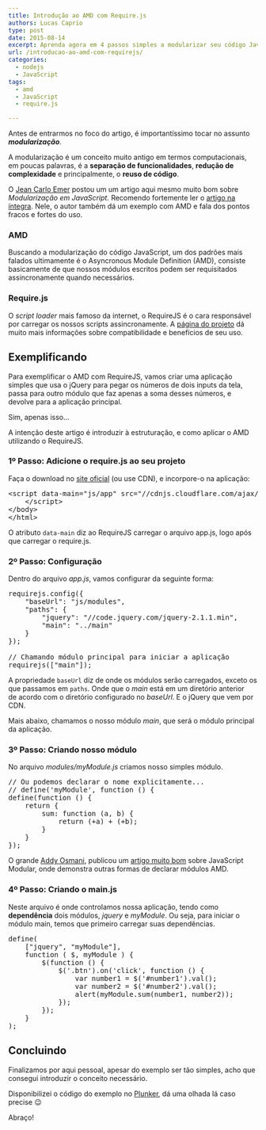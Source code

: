 ```yaml
---
title: Introdução ao AMD com Require.js
authors: Lucas Caprio
type: post
date: 2015-08-14
excerpt: Aprenda agora em 4 passos simples a modularizar seu código JavaScript utilizando a especificação AMD com RequireJS.
url: /introducao-ao-amd-com-requirejs/
categories:
  - nodejs
  - JavaScript
tags:
  - amd
  - JavaScript
  - require.js

---
```

Antes de entrarmos no foco do artigo, é importantíssimo tocar no assunto **_modularização_**.

A modularização é um conceito muito antigo em termos computacionais, em poucas palavras, é a **separação de funcionalidades**, **redução de complexidade** e principalmente, o **reuso de código**.

O <a href="http://jcemer.com/" target="_blank">Jean Carlo Emer</a> postou um um artigo aqui mesmo muito bom sobre _Modularização em JavaScript._ Recomendo fortemente ler o <a href="http://tableless.com.br/modularizacao-em-javascript/" target="_blank">artigo na íntegra</a>. Nele, o autor também dá um exemplo com AMD e fala dos pontos fracos e fortes do uso.

### AMD

Buscando a modularização do código JavaScript, um dos padrões mais falados ultimamente é o Asyncronous Module Definition (AMD), consiste basicamente de que nossos módulos escritos podem ser requisitados assincronamente quando necessários.

### Require.js

O _script loader_ mais famoso da internet, o RequireJS é o cara responsável por carregar os nossos scripts assincronamente. A <a href="http://requirejs.org/" target="_blank">página do projeto</a> dá muito mais informações sobre compatibilidade e benefícios de seu uso.

## Exemplificando

Para exemplificar o AMD com RequireJS, vamos criar uma aplicação simples que usa o jQuery para pegar os números de dois inputs da tela, passa para outro módulo que faz apenas a soma desses números, e devolve para a aplicação principal.

Sim, apenas isso&#8230;

A intenção deste artigo é introduzir à estruturação, e como aplicar o AMD utilizando o RequireJS.

### 1º Passo: Adicione o require.js ao seu projeto

Faça o download no <a href="http://requirejs.org/docs/download.html" target="_blank">site oficial</a> (ou use CDN), e incorpore-o na aplicação:

<pre class="lang-html">&lt;script data-main="js/app" src="//cdnjs.cloudflare.com/ajax/libs/require.js/2.1.20/require.min.js"&gt;
    &lt;/script&gt;
&lt;/body&gt;
&lt;/html&gt;
</pre>

O atributo `data-main` diz ao RequireJS carregar o arquivo app.js, logo após que carregar o require.js.

### 2º Passo: Configuração

Dentro do arquivo _app.js_, vamos configurar da seguinte forma:

<pre class="lang-javascript">requirejs.config({
    "baseUrl": "js/modules",
    "paths": {
        "jquery": "//code.jquery.com/jquery-2.1.1.min",
        "main": "../main"
    }
});

// Chamando módulo principal para iniciar a aplicação
requirejs(["main"]);
</pre>

A propriedade `baseUrl` diz de onde os módulos serão carregados, exceto os que passamos em `paths`. Onde que o _main_ está em um diretório anterior de acordo com o diretório configurado no _baseUrl_. E o jQuery que vem por CDN.

Mais abaixo, chamamos o nosso módulo _main_, que será o módulo principal da aplicação.

### 3º Passo: Criando nosso módulo

No arquivo _modules/myModule.js_ criamos nosso simples módulo.

<pre class="lang-javascript">// Ou podemos declarar o nome explicitamente...
// define('myModule', function () {
define(function () {
    return {
        sum: function (a, b) {
            return (+a) + (+b);
        }
    }
});
</pre>

O grande <a href="http://addyosmani.com/" target="_blank">Addy Osmani</a>, publicou um <a href="http://addyosmani.com/writing-modular-js/" target="_blank">artigo muito bom</a> sobre JavaScript Modular, onde demonstra outras formas de declarar módulos AMD.

### 4º Passo: Criando o main.js

Neste arquivo é onde controlamos nossa aplicação, tendo como **dependência** dois módulos, _jquery_ e _myModule_. Ou seja, para iniciar o módulo main, temos que primeiro carregar suas dependências.

<pre class="lang-javascript">define(
    ["jquery", "myModule"],
    function ( $, myModule ) {
        $(function () {
            $('.btn').on('click', function () {
                var number1 = $('#number1').val();
                var number2 = $('#number2').val();
                alert(myModule.sum(number1, number2));
            });
        });
    }
);
</pre>

## Concluindo

Finalizamos por aqui pessoal, apesar do exemplo ser tão simples, acho que consegui introduzir o conceito necessário.

Disponibilizei o código do exemplo no <a href="http://plnkr.co/edit/OdLRwo62uV4KJPKSL4zh" target="_blank">Plunker</a>, dá uma olhada lá caso precise 😉

Abraço!